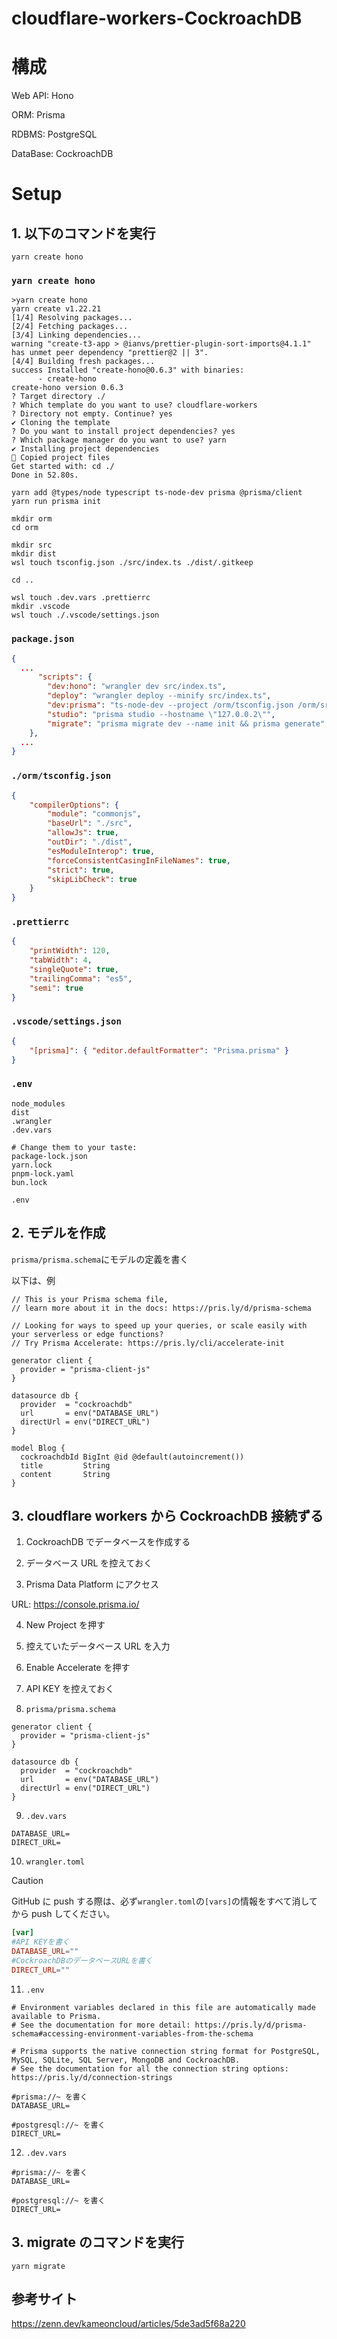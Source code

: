# cloudflare-workers-CockroachDB

# 構成

Web API: Hono

ORM: Prisma

RDBMS: PostgreSQL

DataBase: CockroachDB

# Setup

## 1. 以下のコマンドを実行

```shell
yarn create hono
```

### `yarn create hono`

```
>yarn create hono
yarn create v1.22.21
[1/4] Resolving packages...
[2/4] Fetching packages...
[3/4] Linking dependencies...
warning "create-t3-app > @ianvs/prettier-plugin-sort-imports@4.1.1" has unmet peer dependency "prettier@2 || 3".
[4/4] Building fresh packages...
success Installed "create-hono@0.6.3" with binaries:
      - create-hono
create-hono version 0.6.3
? Target directory ./
? Which template do you want to use? cloudflare-workers
? Directory not empty. Continue? yes
✔ Cloning the template
? Do you want to install project dependencies? yes
? Which package manager do you want to use? yarn
✔ Installing project dependencies
🎉 Copied project files
Get started with: cd ./
Done in 52.80s.
```

```shell
yarn add @types/node typescript ts-node-dev prisma @prisma/client
yarn run prisma init

mkdir orm
cd orm

mkdir src
mkdir dist
wsl touch tsconfig.json ./src/index.ts ./dist/.gitkeep

cd ..

wsl touch .dev.vars .prettierrc
mkdir .vscode
wsl touch ./.vscode/settings.json
```

### `package.json`

```json
{
  ...
      "scripts": {
        "dev:hono": "wrangler dev src/index.ts",
        "deploy": "wrangler deploy --minify src/index.ts",
        "dev:prisma": "ts-node-dev --project /orm/tsconfig.json /orm/src/index.ts",
        "studio": "prisma studio --hostname \"127.0.0.2\"",
        "migrate": "prisma migrate dev --name init && prisma generate"
    },
  ...
}
```

### `./orm/tsconfig.json`

```json
{
    "compilerOptions": {
        "module": "commonjs",
        "baseUrl": "./src",
        "allowJs": true,
        "outDir": "./dist",
        "esModuleInterop": true,
        "forceConsistentCasingInFileNames": true,
        "strict": true,
        "skipLibCheck": true
    }
}
```

### `.prettierrc`

```json
{
    "printWidth": 120,
    "tabWidth": 4,
    "singleQuote": true,
    "trailingComma": "es5",
    "semi": true
}
```

### `.vscode/settings.json`

```json
{
    "[prisma]": { "editor.defaultFormatter": "Prisma.prisma" }
}
```

### `.env`

```gitignore
node_modules
dist
.wrangler
.dev.vars

# Change them to your taste:
package-lock.json
yarn.lock
pnpm-lock.yaml
bun.lock

.env

```

## 2. モデルを作成

`prisma/prisma.schema`にモデルの定義を書く

以下は、例

```prisma
// This is your Prisma schema file,
// learn more about it in the docs: https://pris.ly/d/prisma-schema

// Looking for ways to speed up your queries, or scale easily with your serverless or edge functions?
// Try Prisma Accelerate: https://pris.ly/cli/accelerate-init

generator client {
  provider = "prisma-client-js"
}

datasource db {
  provider  = "cockroachdb"
  url       = env("DATABASE_URL")
  directUrl = env("DIRECT_URL")
}

model Blog {
  cockroachdbId BigInt @id @default(autoincrement())
  title         String
  content       String
}

```

## 3. cloudflare workers から CockroachDB 接続ずる

1. CockroachDB でデータベースを作成する

2. データベース URL を控えておく

3. Prisma Data Platform にアクセス

URL: https://console.prisma.io/

4. New Project を押す

5. 控えていたデータベース URL を入力

6. Enable Accelerate を押す

7. API KEY を控えておく

8. `prisma/prisma.schema`

```prisma
generator client {
  provider = "prisma-client-js"
}

datasource db {
  provider  = "cockroachdb"
  url       = env("DATABASE_URL")
  directUrl = env("DIRECT_URL")
}
```

9. `.dev.vars`

```text
DATABASE_URL=
DIRECT_URL=
```

10. `wrangler.toml`

> [!CAUTION]
> GitHub に push する際は、必ず`wrangler.toml`の`[vars]`の情報をすべて消してから push してください。

```toml
[var]
#API KEYを書く
DATABASE_URL=""
#CockroachDBのデータベースURLを書く
DIRECT_URL=""
```

11. `.env`

```env
# Environment variables declared in this file are automatically made available to Prisma.
# See the documentation for more detail: https://pris.ly/d/prisma-schema#accessing-environment-variables-from-the-schema

# Prisma supports the native connection string format for PostgreSQL, MySQL, SQLite, SQL Server, MongoDB and CockroachDB.
# See the documentation for all the connection string options: https://pris.ly/d/connection-strings

#prisma://~ を書く
DATABASE_URL=

#postgresql://~ を書く
DIRECT_URL=

```

12. `.dev.vars`

```dev.vars
#prisma://~ を書く
DATABASE_URL=

#postgresql://~ を書く
DIRECT_URL=

```

## 3. migrate のコマンドを実行

```shell
yarn migrate
```

## 参考サイト

https://zenn.dev/kameoncloud/articles/5de3ad5f68a220
